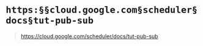 # `https:§§cloud.google.com§scheduler§docs§tut-pub-sub`

> <https://cloud.google.com/scheduler/docs/tut-pub-sub>
